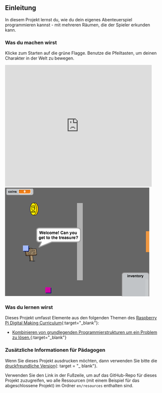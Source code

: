 ## Einleitung

In diesem Projekt lernst du, wie du dein eigenes Abenteuerspiel programmieren kannst - mit mehreren Räumen, die der Spieler erkunden kann.

### Was du machen wirst

Klicke zum Starten auf die grüne Flagge. Benutze die Pfeiltasten, um deinen Charakter in der Welt zu bewegen.

<div class="scratch-preview">
  <iframe allowtransparency="true" width="485" height="402" src="https://scratch.mit.edu/projects/embed/34248822/?autostart=false" frameborder="0"></iframe>
  <img src="images/world-final.png">
</div>

### Was du lernen wirst

Dieses Projekt umfasst Elemente aus den folgenden Themen des [Raspberry Pi Digital Making Curriculum](http://rpf.io/curriculum){:target="_blank"}:

+ [Kombinieren von grundlegenden Programmierstrukturen um ein Problem zu lösen.](https://www.raspberrypi.org/curriculum/programming/builder){:target="_blank"}

### Zusätzliche Informationen für Pädagogen

Wenn Sie dieses Projekt ausdrucken möchten, dann verwenden Sie bitte die [druckfreundliche Version](https://projects.raspberrypi.org/en/projects/create-your-own-world/print){: target = "_ blank"}.

Verwenden Sie den Link in der Fußzeile, um auf das GitHub-Repo für dieses Projekt zuzugreifen, wo alle Ressourcen (mit einem Beispiel für das abgeschlossene Projekt) im Ordner `en/resources` enthalten sind.